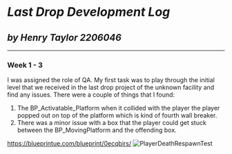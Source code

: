 # **_Last Drop Development Log_**
## **_by Henry Taylor 2206046_**
---
### Week 1 - 3
I was assigned the role of QA. My first task was to play through the initial level that we received in the last drop project of the unknown facility and find any issues. There were a couple of things that I found:
1. The BP_Activatable_Platform when it collided with the player the player popped out on top of the platform which is kind of fourth wall breaker.
2. There was a minor issue with a box that the player could get stuck between the BP_MovingPlatform and the offending box.

https://blueprintue.com/blueprint/0ecqbirs/
![PlayerDeathRespawnTest](https://github.com/user-attachments/assets/40c82303-6f5e-4792-a284-4a3c602b3f66)
